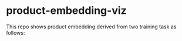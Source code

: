# product-embedding-viz
This repo shows product embedding derived from two training task as follows:
